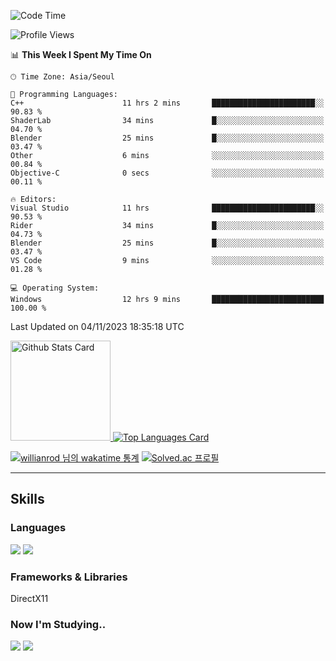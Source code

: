 <!--START_SECTION:waka-->
![Code Time](http://img.shields.io/badge/Code%20Time-682%20hrs%2021%20mins-blue)

![Profile Views](http://img.shields.io/badge/Profile%20Views-0-blue)

📊 **This Week I Spent My Time On** 

```text
🕑︎ Time Zone: Asia/Seoul

💬 Programming Languages: 
C++                      11 hrs 2 mins       ███████████████████████░░   90.83 % 
ShaderLab                34 mins             █░░░░░░░░░░░░░░░░░░░░░░░░   04.70 % 
Blender                  25 mins             █░░░░░░░░░░░░░░░░░░░░░░░░   03.47 % 
Other                    6 mins              ░░░░░░░░░░░░░░░░░░░░░░░░░   00.84 % 
Objective-C              0 secs              ░░░░░░░░░░░░░░░░░░░░░░░░░   00.11 % 

🔥 Editors: 
Visual Studio            11 hrs              ███████████████████████░░   90.53 % 
Rider                    34 mins             █░░░░░░░░░░░░░░░░░░░░░░░░   04.73 % 
Blender                  25 mins             █░░░░░░░░░░░░░░░░░░░░░░░░   03.47 % 
VS Code                  9 mins              ░░░░░░░░░░░░░░░░░░░░░░░░░   01.28 % 

💻 Operating System: 
Windows                  12 hrs 9 mins       █████████████████████████   100.00 % 
```


 Last Updated on 04/11/2023 18:35:18 UTC
<!--END_SECTION:waka-->


<!-- [![Anurag's github stats](https://github-readme-stats.vercel.app/api?username=heosumin518)](https://github.com/anuraghazra/github-readme-stats) -->

<!-- markdownlint-disable MD033 -->
<a href="https://github.com/anuraghazra/github-readme-stats#github-stats-card">
  <img
    src="https://github-readme-stats.vercel.app/api?username=heosumin518&hide_title=true&show_icons=true&include_all_commits=true&count_private=true&hide_border=true&theme=onedark&title_color=5f4b8b&text_color=f0eee9&icon_color=00abc0"
    alt="Github Stats Card"
    height="160"
  />
</a>
<a href="https://github.com/anuraghazra/github-readme-stats#top-languages-card">
  <img
    src="https://github-readme-stats.vercel.app/api/top-langs?username=heosumin518&hide=css,tex&hide_title=true&layout=compact&langs_count=8&hide_border=true&theme=onedark&title_color=5f4b8b&text_color=f0eee9&icon_color=00abc0"
    alt="Top Languages Card"
  />
</a>

[![willianrod 님의 wakatime 통계](https://github-readme-stats.vercel.app/api/wakatime?username=heosumin518&layout=compact&count_private=true)](https://wakatime.com/@heosumin518) [![Solved.ac
프로필](http://mazassumnida.wtf/api/v2/generate_badge?boj=heosumin)](https://solved.ac/heosumin)


---

## Skills

### Languages

<img src="https://img.shields.io/badge/C-A8B9CC?style=flat-square&logo=C&logoColor=white"/> <img src="https://img.shields.io/badge/C++-00599C?style=flat-square&logo=C%2B%2B&logoColor=white"/>

### Frameworks & Libraries

DirectX11

### Now I'm Studying..

<img src="https://img.shields.io/badge/CSharp-239120?style=flat-square&logo=CSharp&logoColor=white"/> <img src="https://img.shields.io/badge/OpenGL-5586A4?style=flat-square&logo=OpenGL&logoColor=white"/>

